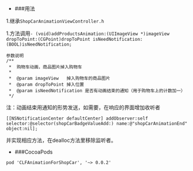 - ###用法

1.继承`ShopCarAnimationViewController.h`

1.方法调用`- (void)addProductsAnimation:(UIImageView *)imageView dropToPoint:(CGPoint)dropToPoint isNeedNotification:(BOOL)isNeedNotification;
`
	
```
参数说明
/**
 *  购物车动画，商品图片掉入购物车
 *
 *  @param imageView   掉入购物车的商品图片
 *  @param dropToPoint 掉入位置
 *  @param isNeedNotification 是否有动画结束的通知（用于购物车上的计数加一）
 */

 ```
 注：动画结束用通知的形势发送，如需要，在响应的界面增加收听者
 ```
 [[NSNotificationCenter defaultCenter] addObserver:self selector:@selector(shopCarBadgeValueAdd:) name:@"shopCarAnimationEnd" object:nil];
 ```
 并实现相应方法，在dealloc方法里移除监听者。
 
 - ###CocoaPods
 ```
 pod 'CLFAnimationForShopCar', '~> 0.0.2'
 ```
